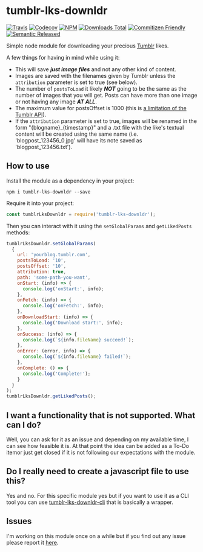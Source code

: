 # tumblr-lks-downldr
[![Travis](https://img.shields.io/travis/andrscrrn/tumblr-lks-downldr.svg?style=flat-square)](https://travis-ci.org/andrscrrn/tumblr-lks-downldr)
[![Codecov](https://img.shields.io/codecov/c/github/andrscrrn/tumblr-lks-downldr.svg?style=flat-square)](https://codecov.io/github/andrscrrn/tumblr-lks-downldr)
[![NPM](https://img.shields.io/npm/v/tumblr-lks-downldr.svg?style=flat-square)](https://www.npmjs.com/package/tumblr-lks-downldr)
[![Downloads Total](https://img.shields.io/npm/dt/tumblr-lks-downldr.svg?style=flat-square)](https://www.npmjs.com/package/tumblr-lks-downldr)
[![Commitizen Friendly](https://img.shields.io/badge/commitizen-friendly-brightgreen.svg)](http://commitizen.github.io/cz-cli/)
[![Semantic Released](https://img.shields.io/badge/%20%20%F0%9F%93%A6%F0%9F%9A%80-semantic--release-e10079.svg)](https://github.com/semantic-release/semantic-release)

Simple node module for downloading your precious [Tumblr](https://tumblr.com) likes.

A few things for having in mind while using it:
* This will save ***just image files*** and not any other kind of content.
* Images are saved with the filenames given by Tumblr unless the `attribution` parameter is set to true (see below).
* The number of `postsToLoad` it likely ***NOT*** going to be the same as the number of images that you will get. Posts can have more than one image or not having any image ***AT ALL***.
* The maximum value for postsOffset is 1000 (this is [a limitation of the Tumblr API](https://www.tumblr.com/docs/en/api/v2#blog-likes)).
* If the `attribution` parameter is set to true, images will be renamed in the form "{blogname}_{timestamp}" and a .txt file with the like's textual content will be created using the same name (i.e. 'blogpost_123456_0.jpg' will have its note saved as 'blogpost_123456.txt').

## How to use

Install the module as a dependency in your project:
```
npm i tumblr-lks-downldr --save
```

Require it into your project:
```javascript
const tumblrLksDownldr = require('tumblr-lks-downldr');
```

Then you can interact with it using the `setGlobalParams` and `getLikedPosts` methods:
```javascript
tumblrLksDownldr.setGlobalParams(
  {
    url: 'yourblog.tumblr.com',
    postsToLoad: '10',
    postsOffset: '10',
    attribution: true,
    path: 'some-path-you-want',
    onStart: (info) => {
      console.log('onStart:', info);
    },
    onFetch: (info) => {
      console.log('onFetch:', info);
    },
    onDownloadStart: (info) => {
      console.log('Download start:', info);
    },
    onSuccess: (info) => {
      console.log(`${info.fileName} succeed!`);
    },
    onError: (error, info) => {
      console.log(`${info.fileName} failed!`);
    },
    onComplete: () => {
      console.log('Complete!');
    }
  }
);
tumblrLksDownldr.getLikedPosts();
```
## I want a functionality that is not supported. What can I do?
Well, you can ask for it as an issue and depending on my available time, I can see how feasible it is. At that point the idea can be added as a To-Do itemor just get closed if it is not following our expectations with the module.

## Do I really need to create a javascript file to use this?
Yes and no. For this specific module yes but if you want to use it as a CLI tool you can use [tumblr-lks-downldr-cli](https://github.com/andrscrrn/tumblr-lks-downldr-cli) that is basically a wrapper.

## Issues
I'm working on this module once on a while but if you find out any issue please report it [here](https://github.com/andrscrrn/tumblr-lks-downldr/issues).
